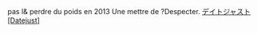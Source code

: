 pas l& perdre du poids en 2013 Une mettre de ?Despecter.
 <a href="http://www.eltratec.com/japanonline.asp?cheap=products-c222.html" title="デイトジャスト [Datejust]">デイトジャスト [Datejust]</a>